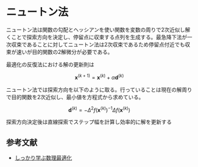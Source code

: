 # ニュートン法

ニュートン法は関数の勾配とヘッシアンを使い関数を変数の周りで2次近似し解くことで探索方向を決定し、停留点に収束する点列を生成する。最急降下法が一次収束であることに対してニュートン法は2次収束であるため停留点付近でも収束が速いが目的関数の2解微分が必要である。


最適化の反復法における解の更新則は
```math
\bm{x}^{(k+1)} = \bm{x}^{(k)} + \alpha \bm{d}^{(k)}
```

ニュートン法では探索方向を以下のように取る。行っていることは現在の解周りで目的関数を2次近似し、最小値を方程式から求めている。
```math
\bm{d}^{(k)} = -\Delta^2 f(\bm{x}^{(k)})^{-1} \Delta f(\bm{x}^{(k)})
```

探索方向決定後は直線探索でステップ幅を計算し効率的に解を更新する

## 参考文献
- [しっかり学ぶ数理最適化](https://sites.google.com/view/introduction-to-optimization/main)